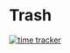 # Trash

[![time tracker](https://wakatime.com/badge/github/DinkiGonki/Trash.svg)](https://wakatime.com/badge/github/DinkiGonki/Trash)
